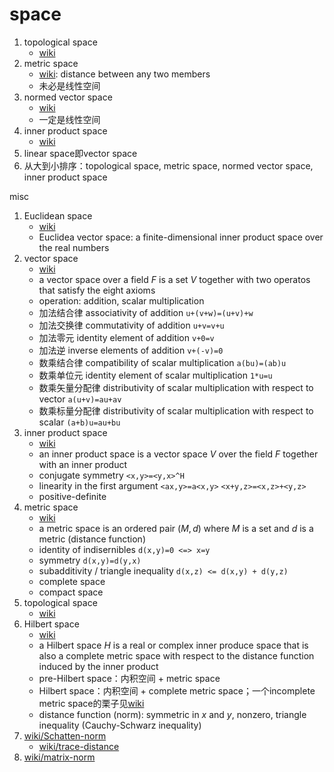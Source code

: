 # space

1. topological space
   * [wiki](https://en.wikipedia.org/wiki/Topological_space)
2. metric space
   * [wiki](https://en.wikipedia.org/wiki/Metric_space): distance between any two members
   * 未必是线性空间
3. normed vector space
   * [wiki](https://en.wikipedia.org/wiki/Normed_vector_space)
   * 一定是线性空间
4. inner product space
   * [wiki](https://en.wikipedia.org/wiki/Inner_product_space)
5. linear space即vector space
6. 从大到小排序：topological space, metric space, normed vector space, inner product space

misc

1. Euclidean space
   * [wiki](https://en.wikipedia.org/wiki/Euclidean_space)
   * Euclidea vector space: a finite-dimensional inner product space over the real numbers
2. vector space
   * [wiki](https://en.wikipedia.org/wiki/Vector_space)
   * a vector space over a field $F$ is a set $V$ together with two operatos that satisfy the eight axioms
   * operation: addition, scalar multiplication
   * 加法结合律 associativity of addition `u+(v+w)=(u+v)+w`
   * 加法交换律 commutativity of addition `u+v=v+u`
   * 加法零元 identity element of addition `v+0=v`
   * 加法逆 inverse elements of addition `v+(-v)=0`
   * 数乘结合律 compatibility of scalar multiplication `a(bu)=(ab)u`
   * 数乘单位元 identity element of scalar multiplication `1*u=u`
   * 数乘矢量分配律 distributivity of scalar multiplication with respect to vector `a(u+v)=au+av`
   * 数乘标量分配律 distributivity of scalar multiplication with respect to scalar `(a+b)u=au+bu`
3. inner product space
   * [wiki](https://en.wikipedia.org/wiki/Inner_product_space)
   * an inner product space is a vector space $V$ over the field $F$ together with an inner product
   * conjugate symmetry `<x,y>=<y,x>^H`
   * linearity in the first argument `<ax,y>=a<x,y>` `<x+y,z>=<x,z>+<y,z>`
   * positive-definite
4. metric space
   * [wiki](https://en.wikipedia.org/wiki/Metric_space)
   * a metric space is an ordered pair $(M,d)$ where $M$ is a set and $d$ is a metric (distance function)
   * identity of indisernibles `d(x,y)=0 <=> x=y`
   * symmetry `d(x,y)=d(y,x)`
   * subadditivity / triangle inequality `d(x,z) <= d(x,y) + d(y,z)`
   * complete space
   * compact space
5. topological space
   * [wiki](https://en.wikipedia.org/wiki/Topological_space)
6. Hilbert space
   * [wiki](https://en.wikipedia.org/wiki/Hilbert_space)
   * a Hilbert space $H$ is a real or complex inner produce space that is also a complete metric space with respect to the distance function induced by the inner product
   * pre-Hilbert space：内积空间 + metric space
   * Hilbert space：内积空间 + complete metric space；一个incomplete metric space的栗子见[wiki](https://en.wikipedia.org/wiki/Inner_product_space#Hilbert_space)
   * distance function (norm): symmetric in $x$ and $y$, nonzero, triangle inequality (Cauchy-Schwarz inequality)
7. [wiki/Schatten-norm](https://en.wikipedia.org/wiki/Schatten_norm)
   * [wiki/trace-distance](https://en.wikipedia.org/wiki/Trace_distance)
8. [wiki/matrix-norm](https://en.wikipedia.org/wiki/Matrix_norm#Schatten_norms)
